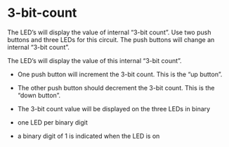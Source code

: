 # 3-bit-count
The LED’s will display the value of internal “3-bit count”.
Use two push buttons and three LEDs for this circuit. The push buttons will change an internal “3-bit
count”. 

The LED’s will display the value of this internal “3-bit count”.

* One push button will increment the 3-bit count. This is the “up button”.

* The other push button should decrement the 3-bit count. This is the “down button”.

* The 3-bit count value will be displayed on the three LEDs in binary

* one LED per binary digit

* a binary digit of 1 is indicated when the LED is on
